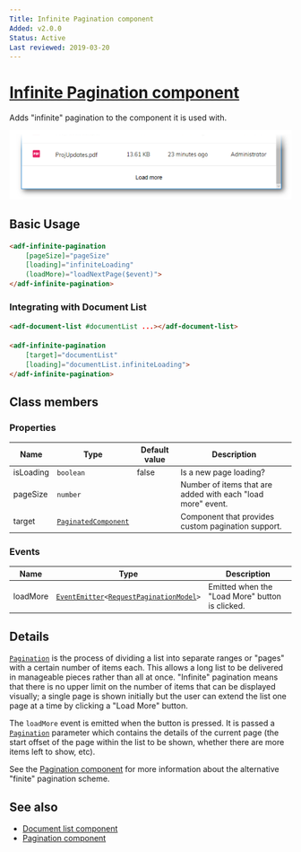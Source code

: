 ```yaml
---
Title: Infinite Pagination component
Added: v2.0.0
Status: Active
Last reviewed: 2019-03-20
---
```


# [Infinite Pagination component](../../../lib/core/pagination/infinite-pagination.component.ts "Defined in infinite-pagination.component.ts")

Adds "infinite" pagination to the component it is used with.

![Infinite Pagination screenshot](../../docassets/images/InfPagination.png)

## Basic Usage

```html
<adf-infinite-pagination
    [pageSize]="pageSize"
    [loading]="infiniteLoading"
    (loadMore)="loadNextPage($event)">
</adf-infinite-pagination>
```

### Integrating with Document List

```html
<adf-document-list #documentList ...></adf-document-list>

<adf-infinite-pagination 
    [target]="documentList"
    [loading]="documentList.infiniteLoading">
</adf-infinite-pagination>
```

## Class members

### Properties

| Name      | Type                                                                                  | Default value | Description                                                 |
| --------- | ------------------------------------------------------------------------------------- | ------------- | ----------------------------------------------------------- |
| isLoading | `boolean`                                                                             | false         | Is a new page loading?                                      |
| pageSize  | `number`                                                                              |               | Number of items that are added with each "load more" event. |
| target    | [`PaginatedComponent`](../../../lib/core/pagination/paginated-component.interface.ts) |               | Component that provides custom pagination support.          |

### Events

| Name     | Type                                                                                                                                             | Description                                     |
| -------- | ------------------------------------------------------------------------------------------------------------------------------------------------ | ----------------------------------------------- |
| loadMore | [`EventEmitter`](https://angular.io/api/core/EventEmitter)`<`[`RequestPaginationModel`](../../../lib/core/models/request-pagination.model.ts)`>` | Emitted when the "Load More" button is clicked. |

## Details

[`Pagination`](../../../lib/content-services/document-list/models/document-library.model.ts) is the process of dividing a list into separate ranges or "pages" with a
certain number of items each. This allows a long list to be delivered in manageable pieces
rather than all at once. "Infinite" pagination means that there is no upper limit on
the number of items that can be displayed visually; a single page is shown initially but
the user can extend the list one page at a time by clicking a "Load More" button.

The `loadMore` event is emitted when the button is pressed. It is passed a
[`Pagination`](../../../lib/content-services/document-list/models/document-library.model.ts)
parameter which contains the details of the current page (the start offset of the
page within the list to be shown, whether there are more items left to show, etc).

See the [Pagination component](pagination.component.md) for more information about the alternative "finite" pagination scheme.

## See also

-   [Document list component](../../content-services/components/document-list.component.md)
-   [Pagination component](pagination.component.md)
